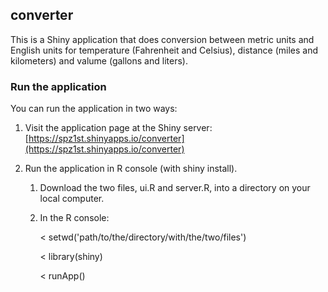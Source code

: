 ## converter
This is a Shiny application that does conversion between metric units and
English units for temperature (Fahrenheit and Celsius), distance (miles and
kilometers) and valume (gallons and liters).

### Run the application

You can run the application in two ways:

  1. Visit the application page at the Shiny server:
  [https://spz1st.shinyapps.io/converter](https://spz1st.shinyapps.io/converter)

  2. Run the application in R console (with shiny install).
     1. Download the two files, ui.R and server.R,
        into a directory on your local computer.
     2. In the R console:

        &lt; setwd('path/to/the/directory/with/the/two/files')

        &lt; library(shiny)

        &lt; runApp()
